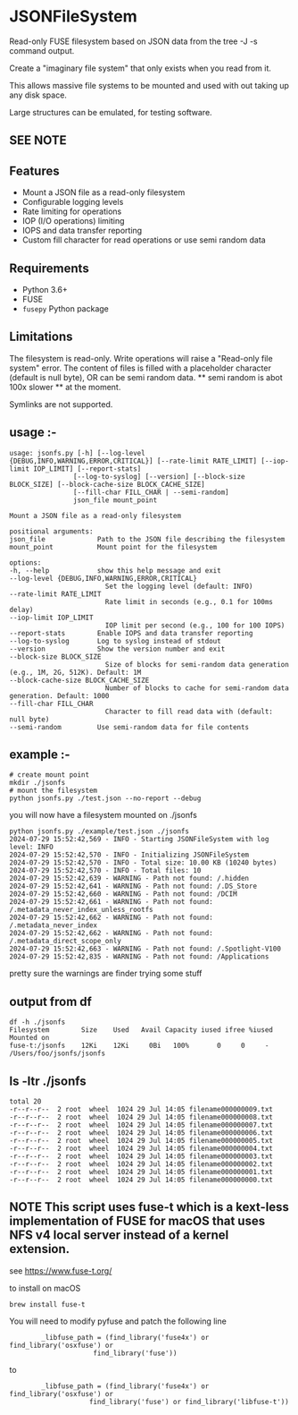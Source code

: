 # JSONFileSystem

Read-only FUSE filesystem based on JSON data from the tree -J -s command output.

Create a "imaginary file system" that only exists when you read from it.

This allows massive file systems to be mounted and used with out taking up any disk space.

Large structures can be emulated, for testing software.

## SEE NOTE

## Features

- Mount a JSON file as a read-only filesystem
- Configurable logging levels
- Rate limiting for operations
- IOP (I/O operations) limiting
- IOPS and data transfer reporting
- Custom fill character for read operations or use semi random data


## Requirements

- Python 3.6+
- FUSE
- `fusepy` Python package

## Limitations

The filesystem is read-only. Write operations will raise a "Read-only file system" error.
The content of files is filled with a placeholder character (default is null byte), OR can be semi random data.
** semi random is abot 100x slower ** at the moment.

Symlinks are not supported.

## usage :- 

    usage: jsonfs.py [-h] [--log-level {DEBUG,INFO,WARNING,ERROR,CRITICAL}] [--rate-limit RATE_LIMIT] [--iop-limit IOP_LIMIT] [--report-stats]
                    [--log-to-syslog] [--version] [--block-size BLOCK_SIZE] [--block-cache-size BLOCK_CACHE_SIZE]
                    [--fill-char FILL_CHAR | --semi-random]
                    json_file mount_point

    Mount a JSON file as a read-only filesystem

    positional arguments:
    json_file             Path to the JSON file describing the filesystem
    mount_point           Mount point for the filesystem

    options:
    -h, --help            show this help message and exit
    --log-level {DEBUG,INFO,WARNING,ERROR,CRITICAL}
                            Set the logging level (default: INFO)
    --rate-limit RATE_LIMIT
                            Rate limit in seconds (e.g., 0.1 for 100ms delay)
    --iop-limit IOP_LIMIT
                            IOP limit per second (e.g., 100 for 100 IOPS)
    --report-stats        Enable IOPS and data transfer reporting
    --log-to-syslog       Log to syslog instead of stdout
    --version             Show the version number and exit
    --block-size BLOCK_SIZE
                            Size of blocks for semi-random data generation (e.g., 1M, 2G, 512K). Default: 1M
    --block-cache-size BLOCK_CACHE_SIZE
                            Number of blocks to cache for semi-random data generation. Default: 1000
    --fill-char FILL_CHAR
                            Character to fill read data with (default: null byte)
    --semi-random         Use semi-random data for file contents


## example :-

    # create mount point 
    mkdir ./jsonfs
    # mount the filesystem
    python jsonfs.py ./test.json --no-report --debug

you will now have a filesystem mounted on ./jsonfs

    python jsonfs.py ./example/test.json ./jsonfs
    2024-07-29 15:52:42,569 - INFO - Starting JSONFileSystem with log level: INFO
    2024-07-29 15:52:42,570 - INFO - Initializing JSONFileSystem
    2024-07-29 15:52:42,570 - INFO - Total size: 10.00 KB (10240 bytes)
    2024-07-29 15:52:42,570 - INFO - Total files: 10
    2024-07-29 15:52:42,639 - WARNING - Path not found: /.hidden
    2024-07-29 15:52:42,641 - WARNING - Path not found: /.DS_Store
    2024-07-29 15:52:42,660 - WARNING - Path not found: /DCIM
    2024-07-29 15:52:42,661 - WARNING - Path not found: /.metadata_never_index_unless_rootfs
    2024-07-29 15:52:42,662 - WARNING - Path not found: /.metadata_never_index
    2024-07-29 15:52:42,662 - WARNING - Path not found: /.metadata_direct_scope_only
    2024-07-29 15:52:42,663 - WARNING - Path not found: /.Spotlight-V100
    2024-07-29 15:52:42,835 - WARNING - Path not found: /Applications

pretty sure the warnings are finder trying some stuff

## output from df

    df -h ./jsonfs
    Filesystem        Size    Used   Avail Capacity iused ifree %iused  Mounted on
    fuse-t:/jsonfs    12Ki    12Ki     0Bi   100%       0     0     -   /Users/foo/jsonfs/jsonfs

##  ls -ltr ./jsonfs
    total 20
    -r--r--r--  2 root  wheel  1024 29 Jul 14:05 filename000000009.txt
    -r--r--r--  2 root  wheel  1024 29 Jul 14:05 filename000000008.txt
    -r--r--r--  2 root  wheel  1024 29 Jul 14:05 filename000000007.txt
    -r--r--r--  2 root  wheel  1024 29 Jul 14:05 filename000000006.txt
    -r--r--r--  2 root  wheel  1024 29 Jul 14:05 filename000000005.txt
    -r--r--r--  2 root  wheel  1024 29 Jul 14:05 filename000000004.txt
    -r--r--r--  2 root  wheel  1024 29 Jul 14:05 filename000000003.txt
    -r--r--r--  2 root  wheel  1024 29 Jul 14:05 filename000000002.txt
    -r--r--r--  2 root  wheel  1024 29 Jul 14:05 filename000000001.txt
    -r--r--r--  2 root  wheel  1024 29 Jul 14:05 filename000000000.txt

## NOTE  This script uses fuse-t which is a kext-less implementation of FUSE for macOS that uses NFS v4 local server instead of a kernel extension.

see 
https://www.fuse-t.org/

to install on macOS

    brew install fuse-t

You will need to modify pyfuse and patch the following line

            _libfuse_path = (find_library('fuse4x') or find_library('osxfuse') or
                         find_library('fuse'))

to

            _libfuse_path = (find_library('fuse4x') or find_library('osxfuse') or
                        find_library('fuse') or find_library('libfuse-t'))


